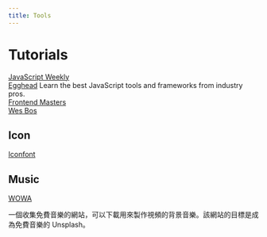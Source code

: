 ```yaml
---
title: Tools
---
```


# Tutorials

[JavaScript Weekly](https://javascriptweekly.com/)  
[Egghead](https://egghead.io/)  Learn the best JavaScript tools and frameworks from industry pros.  
[Frontend Masters](https://frontendmasters.com)  
[Wes Bos](https://wesbos.com/)  

## Icon

[Iconfont](https://www.iconfont.cn/)  

## Music

[WOWA](https://www.wowa.me/)

一個收集免費音樂的網站，可以下載用來製作視頻的背景音樂。該網站的目標是成為免費音樂的 Unsplash。